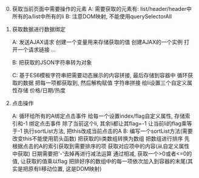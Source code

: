 0. 获取当前页面中需要操作的元素
    A: 需要获取的元素有: list/header/header中所有的a/list中所有的li
    B: 注意DOM映射, 不能使用querySelectorAll
1. 获取数据进行数据绑定

    A: 发送AJAX请求
        创建一个变量用来存储获取的值
        创建AJAX的一个实例
        打开一个请求链接
        ...

    B: 把获取的JSON字符串转为对象

    C: 基于ES6模板字符串把需要动态展示的内容拼接, 最后存储到容器中
        循环获取的数据
        把每一项都获取到, 然后解构赋值
        字符串拼接
        给li设置三个自定义属性存储 价格/日期/热度

2. 点击操作

    A: 循环给所有的A绑定点击事件
        给每一个设置index/flag自定义属性, 存储索引和-1
        绑定点击事件
            除了当前这个li, 其余li都让其flag=-1
            让当前li的flag乘等于-1
            执行sortList方法, 把this改成当前点击的A
    B: 编写一个sortList方法(需要改变this不能使用箭头函数)
        把获取的li类数组转换为数组
        把数组进行排序
            先根据点击的A的索引获取到需要排序的项
            获取对应项中的内容(从自定义属性中获取)
            日期需要把'-'去掉再进行减法运算
            通过相减, 获取一个>0或者<=0的值, 让获取的值乘以flag
        把排好序的数组中的每一项依次加入到容器的末尾(其实是把原有li移动位置, 这是DOM映射)